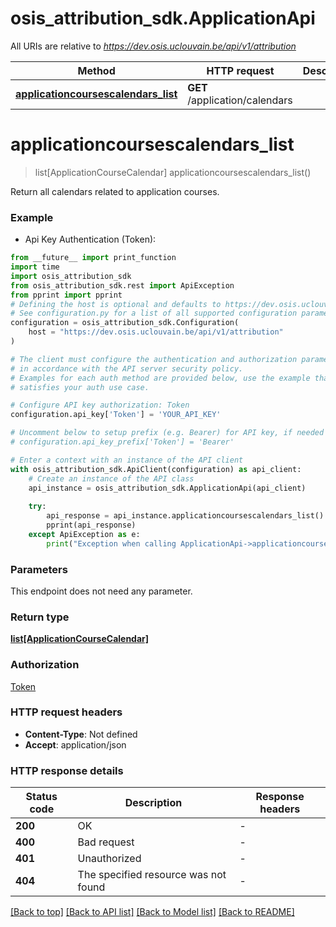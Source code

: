 # osis_attribution_sdk.ApplicationApi

All URIs are relative to *https://dev.osis.uclouvain.be/api/v1/attribution*

Method | HTTP request | Description
------------- | ------------- | -------------
[**applicationcoursescalendars_list**](ApplicationApi.md#applicationcoursescalendars_list) | **GET** /application/calendars | 


# **applicationcoursescalendars_list**
> list[ApplicationCourseCalendar] applicationcoursescalendars_list()



Return all calendars related to application courses.

### Example

* Api Key Authentication (Token):
```python
from __future__ import print_function
import time
import osis_attribution_sdk
from osis_attribution_sdk.rest import ApiException
from pprint import pprint
# Defining the host is optional and defaults to https://dev.osis.uclouvain.be/api/v1/attribution
# See configuration.py for a list of all supported configuration parameters.
configuration = osis_attribution_sdk.Configuration(
    host = "https://dev.osis.uclouvain.be/api/v1/attribution"
)

# The client must configure the authentication and authorization parameters
# in accordance with the API server security policy.
# Examples for each auth method are provided below, use the example that
# satisfies your auth use case.

# Configure API key authorization: Token
configuration.api_key['Token'] = 'YOUR_API_KEY'

# Uncomment below to setup prefix (e.g. Bearer) for API key, if needed
# configuration.api_key_prefix['Token'] = 'Bearer'

# Enter a context with an instance of the API client
with osis_attribution_sdk.ApiClient(configuration) as api_client:
    # Create an instance of the API class
    api_instance = osis_attribution_sdk.ApplicationApi(api_client)
    
    try:
        api_response = api_instance.applicationcoursescalendars_list()
        pprint(api_response)
    except ApiException as e:
        print("Exception when calling ApplicationApi->applicationcoursescalendars_list: %s\n" % e)
```

### Parameters
This endpoint does not need any parameter.

### Return type

[**list[ApplicationCourseCalendar]**](ApplicationCourseCalendar.md)

### Authorization

[Token](../README.md#Token)

### HTTP request headers

 - **Content-Type**: Not defined
 - **Accept**: application/json

### HTTP response details
| Status code | Description | Response headers |
|-------------|-------------|------------------|
**200** | OK |  -  |
**400** | Bad request |  -  |
**401** | Unauthorized |  -  |
**404** | The specified resource was not found |  -  |

[[Back to top]](#) [[Back to API list]](../README.md#documentation-for-api-endpoints) [[Back to Model list]](../README.md#documentation-for-models) [[Back to README]](../README.md)

